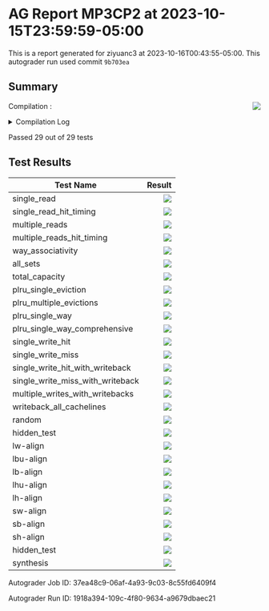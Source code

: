 # AG Report MP3CP2 at 2023-10-15T23:59:59-05:00
This is a report generated for ziyuanc3 at 2023-10-16T00:43:55-05:00. This autograder run used commit ``9b703ea``
## Summary 
Compilation : <img align="right" src="https://upload.wikimedia.org/wikipedia/commons/thumb/0/03/Green_check.svg/13px-Green_check.svg.png"> 
<details><summary>Compilation Log</summary> 

 ``` 
 mkdir -p sim
cd sim && vcs /grade_job/student_dut/pkg/rv32i_mux_types.sv /grade_job/student_dut/pkg/rv32i_types.sv /grade_job/student_dut/pkg/my_types.sv /grade_job/student_dut/hdl/cpu/control.sv /grade_job/student_dut/hdl/cpu/register.sv /grade_job/student_dut/hdl/cpu/regfile.sv /grade_job/student_dut/hdl/cpu/alu.sv /grade_job/student_dut/hdl/cpu/cpu.sv /grade_job/student_dut/hdl/cpu/cmp.sv /grade_job/student_dut/hdl/cpu/datapath.sv /grade_job/student_dut/hdl/cpu/ir.sv /grade_job/student_dut/hdl/cache/cache.sv /grade_job/student_dut/hdl/cache/cache_datapath.sv /grade_job/student_dut/hdl/cache/ff_array.sv /grade_job/student_dut/hdl/cache/cache_control.sv /grade_job/student_dut/hdl/bus_adapter.sv /grade_job/student_dut/hdl/mp3.sv /grade_job/student_dut/hdl/cacheline_adaptor.sv /grade_job/student_dut/hvl/burst_memory.sv /grade_job/student_dut/hvl/mp3_tag_array.v /grade_job/student_dut/hvl/mon_itf.sv /grade_job/student_dut/hvl/rvfimon.v /grade_job/student_dut/hvl/cache_dut_tb.sv /grade_job/student_dut/hvl/top_tb.sv /grade_job/student_dut/hvl/mp3_data_array.v /grade_job/student_dut/hvl/monitor.sv /grade_job/student_dut/hvl/bmem_itf.sv -full64 -lca -sverilog +lint=all,noNS +incdir+../hvl -timescale=1ns/1ns -debug_acc+all -kdb -fsdb -covg_enable_cross_queue -licqueue -msg_config=../vcs_warn.config -l compile_dut.log -top cache_dut_tb -o cache_dut_tb

Warning-[LNX_OS_VERUN] Unsupported Linux version
  Linux version 'AlmaLinux release 8.7 (Stone Smilodon)' is not supported on 
  'x86_64' officially, assuming linux compatibility by default. Set 
  VCS_ARCH_OVERRIDE to linux or suse32 to override.
  Please refer to release notes for information on supported platforms.


Warning-[LINX_KRNL] Unsupported Linux kernel
  Linux kernel '5.4.0-150-generic' is not supported.
  Supported versions are 2.4* or 2.6*.

                         Chronologic VCS (TM)
      Version R-2020.12-SP1-1_Full64 -- Mon Oct 16 00:40:14 2023

                    Copyright (c) 1991 - 2021 Synopsys, Inc.
   This software and the associated documentation are proprietary to Synopsys,
 Inc. This software may only be used in accordance with the terms and conditions
 of a written license agreement with Synopsys, Inc. All other use, reproduction,
            or distribution of this software is strictly prohibited.


Warning-[LCA_FEATURES_ENABLED] Usage warning
  LCA features enabled by '-lca' argument on the command line.  For more 
  information regarding list of LCA features please refer to Chapter "LCA 
  features" in the VCS Release Notes

Parsing design file '/grade_job/student_dut/pkg/rv32i_mux_types.sv'
Parsing design file '/grade_job/student_dut/pkg/rv32i_types.sv'
Parsing design file '/grade_job/student_dut/pkg/my_types.sv'
Parsing design file '/grade_job/student_dut/hdl/cpu/control.sv'
Parsing design file '/grade_job/student_dut/hdl/cpu/register.sv'
Parsing design file '/grade_job/student_dut/hdl/cpu/regfile.sv'
Parsing design file '/grade_job/student_dut/hdl/cpu/alu.sv'
Parsing design file '/grade_job/student_dut/hdl/cpu/cpu.sv'
Parsing design file '/grade_job/student_dut/hdl/cpu/cmp.sv'
Parsing design file '/grade_job/student_dut/hdl/cpu/datapath.sv'
Parsing design file '/grade_job/student_dut/hdl/cpu/ir.sv'
Parsing design file '/grade_job/student_dut/hdl/cache/cache.sv'
Parsing design file '/grade_job/student_dut/hdl/cache/cache_datapath.sv'
Parsing design file '/grade_job/student_dut/hdl/cache/ff_array.sv'
Parsing design file '/grade_job/student_dut/hdl/cache/cache_control.sv'
Parsing design file '/grade_job/student_dut/hdl/bus_adapter.sv'
Parsing design file '/grade_job/student_dut/hdl/mp3.sv'
Parsing design file '/grade_job/student_dut/hdl/cacheline_adaptor.sv'
Parsing design file '/grade_job/student_dut/hvl/burst_memory.sv'
Parsing design file '/grade_job/student_dut/hvl/mp3_tag_array.v'
Parsing design file '/grade_job/student_dut/hvl/mon_itf.sv'
Parsing design file '/grade_job/student_dut/hvl/rvfimon.v'
Parsing design file '/grade_job/student_dut/hvl/cache_dut_tb.sv'
Parsing included file '../hvl/ag_instantiations.svh'.
Back to file '/grade_job/student_dut/hvl/cache_dut_tb.sv'.
Parsing included file '../hvl/ag_randomization_classes.svh'.
Back to file '/grade_job/student_dut/hvl/cache_dut_tb.sv'.
Parsing included file '../hvl/ag_helpers.svh'.
Back to file '/grade_job/student_dut/hvl/cache_dut_tb.sv'.
Parsing included file '../hvl/ag_covergroups.svh'.
Back to file '/grade_job/student_dut/hvl/cache_dut_tb.sv'.
Parsing included file '../hvl/ag_tests.svh'.
Back to file '/grade_job/student_dut/hvl/cache_dut_tb.sv'.
Parsing design file '/grade_job/student_dut/hvl/top_tb.sv'
Parsing design file '/grade_job/student_dut/hvl/mp3_data_array.v'
Parsing design file '/grade_job/student_dut/hvl/monitor.sv'
Parsing design file '/grade_job/student_dut/hvl/bmem_itf.sv'
Top Level Modules:
       cache_dut_tb

Warning-[UII-L] Interface not instantiated
/grade_job/student_dut/hvl/bmem_itf.sv, 1
bmem_itf
  Interface 'bmem_itf' defined in logic library 'work' is never instantiated 
  in design. It will be ignored.


Warning-[UII-L] Interface not instantiated
/grade_job/student_dut/hvl/mon_itf.sv, 1
mon_itf
  Interface 'mon_itf' defined in logic library 'work' is never instantiated in
  design. It will be ignored.

TimeScale is 1 ns / 1 ns
Starting vcs inline pass...

11 modules and 0 UDP read.
recompiling package pcmux
recompiling package marmux
recompiling package cmpmux
recompiling package alumux
recompiling package regfilemux
recompiling package rv32i_types
recompiling package pkg_cache
recompiling module cache
recompiling module ff_array
recompiling module cache_dut_tb
recompiling module mp3_data_array
All of 11 modules done
make[1]: Entering directory '/grade_job/student_dut/sim/csrc'
make[1]: Leaving directory '/grade_job/student_dut/sim/csrc'
/software/Synopsys-2021_x86_64/vcs-mx/O-2018.09-SP2-3/bin/vcs: line 31361: 17032 Segmentation fault      (core dumped) ${TOOL_HOME}/bin/cfs_ident_exec -f ${XML_INPUT_EXE} -o "${fsearchDir}/idents_tapi.xml" -o_SrcFile "${dirSrcFiles}/src_files_c" ${all_dyn_libs} > tapi_xml_writer.log
make[1]: Entering directory '/grade_job/student_dut/sim/csrc'
rm -f _cuarc*.so _csrc*.so pre_vcsobj_*.so share_vcsobj_*.so
if [ -x ../cache_dut_tb ]; then chmod a-x ../cache_dut_tb; fi
g++  -o ../cache_dut_tb      -rdynamic  -Wl,-rpath='$ORIGIN'/cache_dut_tb.daidir -Wl,-rpath=./cache_dut_tb.daidir -Wl,-rpath=/software/Synopsys-2021_x86_64/vcs/R-2020.12-SP1-1/linux64/lib -L/software/Synopsys-2021_x86_64/vcs/R-2020.12-SP1-1/linux64/lib  -Wl,-rpath-link=./   objs/amcQw_d.o   _16876_archive_1.so  SIM_l.o       rmapats_mop.o rmapats.o rmar.o rmar_nd.o  rmar_llvm_0_1.o rmar_llvm_0_0.o           -lvirsim -lerrorinf -lsnpsmalloc -lvfs    -lvcsnew -lsimprofile -luclinative /software/Synopsys-2021_x86_64/vcs/R-2020.12-SP1-1/linux64/lib/vcs_tls.o   -Wl,-whole-archive  -lvcsucli    -Wl,-no-whole-archive        _vcs_pli_stub_.o   /software/Synopsys-2021_x86_64/vcs/R-2020.12-SP1-1/linux64/lib/vcs_save_restore_new.o /software/Synopsys-2021_x86_64/verdi/R-2020.12-SP1-1/share/PLI/VCS/LINUX64/pli.a -ldl  -lc -lm -lpthread -ldl 
../cache_dut_tb up to date
make[1]: Leaving directory '/grade_job/student_dut/sim/csrc'
CPU time: 1.076 seconds to compile + .440 seconds to elab + .304 seconds to link
Verdi KDB elaboration done and the database successfully generated: 0 error(s), 0 warning(s)

mkdir -p sim
cd sim && vcs /grade_job/student_dut/pkg/rv32i_mux_types.sv /grade_job/student_dut/pkg/rv32i_types.sv /grade_job/student_dut/pkg/my_types.sv /grade_job/student_dut/hdl/cpu/control.sv /grade_job/student_dut/hdl/cpu/register.sv /grade_job/student_dut/hdl/cpu/regfile.sv /grade_job/student_dut/hdl/cpu/alu.sv /grade_job/student_dut/hdl/cpu/cpu.sv /grade_job/student_dut/hdl/cpu/cmp.sv /grade_job/student_dut/hdl/cpu/datapath.sv /grade_job/student_dut/hdl/cpu/ir.sv /grade_job/student_dut/hdl/cache/cache.sv /grade_job/student_dut/hdl/cache/cache_datapath.sv /grade_job/student_dut/hdl/cache/ff_array.sv /grade_job/student_dut/hdl/cache/cache_control.sv /grade_job/student_dut/hdl/bus_adapter.sv /grade_job/student_dut/hdl/mp3.sv /grade_job/student_dut/hdl/cacheline_adaptor.sv /grade_job/student_dut/hvl/burst_memory.sv /grade_job/student_dut/hvl/mp3_tag_array.v /grade_job/student_dut/hvl/mon_itf.sv /grade_job/student_dut/hvl/rvfimon.v /grade_job/student_dut/hvl/cache_dut_tb.sv /grade_job/student_dut/hvl/top_tb.sv /grade_job/student_dut/hvl/mp3_data_array.v /grade_job/student_dut/hvl/monitor.sv /grade_job/student_dut/hvl/bmem_itf.sv -full64 -lca -sverilog +lint=all,noNS +incdir+../hvl -timescale=1ns/1ns -debug_acc+all -kdb -fsdb -covg_enable_cross_queue -licqueue -msg_config=../vcs_warn.config -l compile.log -top top_tb -o top_tb

Warning-[LNX_OS_VERUN] Unsupported Linux version
  Linux version 'AlmaLinux release 8.7 (Stone Smilodon)' is not supported on 
  'x86_64' officially, assuming linux compatibility by default. Set 
  VCS_ARCH_OVERRIDE to linux or suse32 to override.
  Please refer to release notes for information on supported platforms.


Warning-[LINX_KRNL] Unsupported Linux kernel
  Linux kernel '5.4.0-150-generic' is not supported.
  Supported versions are 2.4* or 2.6*.

                         Chronologic VCS (TM)
      Version R-2020.12-SP1-1_Full64 -- Mon Oct 16 00:40:17 2023

                    Copyright (c) 1991 - 2021 Synopsys, Inc.
   This software and the associated documentation are proprietary to Synopsys,
 Inc. This software may only be used in accordance with the terms and conditions
 of a written license agreement with Synopsys, Inc. All other use, reproduction,
            or distribution of this software is strictly prohibited.


Warning-[LCA_FEATURES_ENABLED] Usage warning
  LCA features enabled by '-lca' argument on the command line.  For more 
  information regarding list of LCA features please refer to Chapter "LCA 
  features" in the VCS Release Notes

Parsing design file '/grade_job/student_dut/pkg/rv32i_mux_types.sv'
Parsing design file '/grade_job/student_dut/pkg/rv32i_types.sv'
Parsing design file '/grade_job/student_dut/pkg/my_types.sv'
Parsing design file '/grade_job/student_dut/hdl/cpu/control.sv'
Parsing design file '/grade_job/student_dut/hdl/cpu/register.sv'
Parsing design file '/grade_job/student_dut/hdl/cpu/regfile.sv'
Parsing design file '/grade_job/student_dut/hdl/cpu/alu.sv'
Parsing design file '/grade_job/student_dut/hdl/cpu/cpu.sv'
Parsing design file '/grade_job/student_dut/hdl/cpu/cmp.sv'
Parsing design file '/grade_job/student_dut/hdl/cpu/datapath.sv'
Parsing design file '/grade_job/student_dut/hdl/cpu/ir.sv'
Parsing design file '/grade_job/student_dut/hdl/cache/cache.sv'
Parsing design file '/grade_job/student_dut/hdl/cache/cache_datapath.sv'
Parsing design file '/grade_job/student_dut/hdl/cache/ff_array.sv'
Parsing design file '/grade_job/student_dut/hdl/cache/cache_control.sv'
Parsing design file '/grade_job/student_dut/hdl/bus_adapter.sv'
Parsing design file '/grade_job/student_dut/hdl/mp3.sv'
Parsing design file '/grade_job/student_dut/hdl/cacheline_adaptor.sv'
Parsing design file '/grade_job/student_dut/hvl/burst_memory.sv'
Parsing design file '/grade_job/student_dut/hvl/mp3_tag_array.v'
Parsing design file '/grade_job/student_dut/hvl/mon_itf.sv'
Parsing design file '/grade_job/student_dut/hvl/rvfimon.v'
Parsing design file '/grade_job/student_dut/hvl/cache_dut_tb.sv'
Parsing included file '../hvl/ag_instantiations.svh'.
Back to file '/grade_job/student_dut/hvl/cache_dut_tb.sv'.
Parsing included file '../hvl/ag_randomization_classes.svh'.
Back to file '/grade_job/student_dut/hvl/cache_dut_tb.sv'.
Parsing included file '../hvl/ag_helpers.svh'.
Back to file '/grade_job/student_dut/hvl/cache_dut_tb.sv'.
Parsing included file '../hvl/ag_covergroups.svh'.
Back to file '/grade_job/student_dut/hvl/cache_dut_tb.sv'.
Parsing included file '../hvl/ag_tests.svh'.
Back to file '/grade_job/student_dut/hvl/cache_dut_tb.sv'.
Parsing design file '/grade_job/student_dut/hvl/top_tb.sv'
Parsing design file '/grade_job/student_dut/hvl/mp3_data_array.v'
Parsing design file '/grade_job/student_dut/hvl/monitor.sv'
Parsing design file '/grade_job/student_dut/hvl/bmem_itf.sv'
Top Level Modules:
       top_tb
TimeScale is 1 ns / 1 ns

Lint-[WMIA-L] Width mismatch in assignment
/grade_job/student_dut/hdl/cpu/cmp.sv, 19
  Width mismatch between LHS and RHS is found in assignment:
  The following 32-bit wide expression is assigned to a 1-bit LHS target:
  Source info: f = 0;
  Expression: f

Notice: Ports coerced to inout, use -notice for details
Starting vcs inline pass...

63 modules and 0 UDP read.
recompiling module ff_array
recompiling module bus_adapter
recompiling module mp3
recompiling module cacheline_adaptor
recompiling module burst_memory
recompiling module mon_itf
recompiling module riscv_formal_monitor_rv32imc_rob
recompiling module riscv_formal_monitor_rv32imc_insn_c_jr
recompiling module riscv_formal_monitor_rv32imc_insn_c_li
recompiling module riscv_formal_monitor_rv32imc_insn_c_lui
recompiling module riscv_formal_monitor_rv32imc_insn_c_lw
recompiling module riscv_formal_monitor_rv32imc_insn_c_lwsp
recompiling module riscv_formal_monitor_rv32imc_insn_c_mv
recompiling module riscv_formal_monitor_rv32imc_insn_c_or
recompiling module riscv_formal_monitor_rv32imc_insn_c_slli
recompiling module riscv_formal_monitor_rv32imc_insn_c_srai
recompiling module riscv_formal_monitor_rv32imc_insn_c_srli
recompiling module riscv_formal_monitor_rv32imc_insn_c_sub
recompiling module riscv_formal_monitor_rv32imc_insn_c_sw
recompiling module riscv_formal_monitor_rv32imc_insn_c_swsp
recompiling module riscv_formal_monitor_rv32imc_insn_c_xor
recompiling module riscv_formal_monitor_rv32imc_insn_divu
recompiling module riscv_formal_monitor_rv32imc_insn_jal
recompiling module riscv_formal_monitor_rv32imc_insn_jalr
recompiling module riscv_formal_monitor_rv32imc_insn_lb
recompiling module riscv_formal_monitor_rv32imc_insn_lbu
recompiling module riscv_formal_monitor_rv32imc_insn_lh
recompiling module riscv_formal_monitor_rv32imc_insn_lhu
recompiling module riscv_formal_monitor_rv32imc_insn_lui
recompiling module riscv_formal_monitor_rv32imc_insn_lw
recompiling module riscv_formal_monitor_rv32imc_insn_mul
recompiling module riscv_formal_monitor_rv32imc_insn_mulh
recompiling module riscv_formal_monitor_rv32imc_insn_mulhsu
recompiling module riscv_formal_monitor_rv32imc_insn_mulhu
recompiling module riscv_formal_monitor_rv32imc_insn_or
recompiling module riscv_formal_monitor_rv32imc_insn_ori
recompiling module riscv_formal_monitor_rv32imc_insn_remu
recompiling module riscv_formal_monitor_rv32imc_insn_sb
recompiling module riscv_formal_monitor_rv32imc_insn_sh
recompiling module riscv_formal_monitor_rv32imc_insn_sll
recompiling module riscv_formal_monitor_rv32imc_insn_slli
recompiling module riscv_formal_monitor_rv32imc_insn_slt
recompiling module riscv_formal_monitor_rv32imc_insn_slti
recompiling module riscv_formal_monitor_rv32imc_insn_sltiu
recompiling module riscv_formal_monitor_rv32imc_insn_sltu
recompiling module riscv_formal_monitor_rv32imc_insn_sra
recompiling module riscv_formal_monitor_rv32imc_insn_srai
recompiling module riscv_formal_monitor_rv32imc_insn_srl
recompiling module riscv_formal_monitor_rv32imc_insn_srli
recompiling module riscv_formal_monitor_rv32imc_insn_sub
50 of 63 modules done
recompiling module riscv_formal_monitor_rv32imc_insn_sw
recompiling module riscv_formal_monitor_rv32imc_insn_xor
recompiling module riscv_formal_monitor_rv32imc_insn_xori
recompiling module top_tb
recompiling module mp3_data_array
recompiling module bmem_itf
56 of 63 modules done
	However, due to incremental compilation, only 56 modules need to be compiled. 
make[1]: Entering directory '/grade_job/student_dut/sim/csrc'
make[1]: Leaving directory '/grade_job/student_dut/sim/csrc'
/software/Synopsys-2021_x86_64/vcs-mx/O-2018.09-SP2-3/bin/vcs: line 31361: 18354 Segmentation fault      (core dumped) ${TOOL_HOME}/bin/cfs_ident_exec -f ${XML_INPUT_EXE} -o "${fsearchDir}/idents_tapi.xml" -o_SrcFile "${dirSrcFiles}/src_files_c" ${all_dyn_libs} > tapi_xml_writer.log
make[1]: Entering directory '/grade_job/student_dut/sim/csrc'
rm -f _cuarc*.so _csrc*.so pre_vcsobj_*.so share_vcsobj_*.so
if [ -x ../top_tb ]; then chmod a-x ../top_tb; fi
g++  -o ../top_tb      -rdynamic  -Wl,-rpath='$ORIGIN'/top_tb.daidir -Wl,-rpath=./top_tb.daidir -Wl,-rpath=/software/Synopsys-2021_x86_64/vcs/R-2020.12-SP1-1/linux64/lib -L/software/Synopsys-2021_x86_64/vcs/R-2020.12-SP1-1/linux64/lib  -Wl,-rpath-link=./   objs/amcQw_d.o   _18193_archive_1.so _prev_archive_1.so  SIM_l.o       rmapats_mop.o rmapats.o rmar.o rmar_nd.o  rmar_llvm_0_1.o rmar_llvm_0_0.o           -lvirsim -lerrorinf -lsnpsmalloc -lvfs    -lvcsnew -lsimprofile -luclinative /software/Synopsys-2021_x86_64/vcs/R-2020.12-SP1-1/linux64/lib/vcs_tls.o   -Wl,-whole-archive  -lvcsucli    -Wl,-no-whole-archive        _vcs_pli_stub_.o   /software/Synopsys-2021_x86_64/vcs/R-2020.12-SP1-1/linux64/lib/vcs_save_restore_new.o /software/Synopsys-2021_x86_64/verdi/R-2020.12-SP1-1/share/PLI/VCS/LINUX64/pli.a -ldl  -lc -lm -lpthread -ldl 
../top_tb up to date
make[1]: Leaving directory '/grade_job/student_dut/sim/csrc'
CPU time: 2.510 seconds to compile + .506 seconds to elab + .330 seconds to link
Verdi KDB elaboration done and the database successfully generated: 0 error(s), 0 warning(s)
 
 ``` 

 </details> 

Passed 29 out of 29 tests
## Test Results 
| Test Name | Result | 
| --- | --- | 
single_read|<img align="right" src="https://upload.wikimedia.org/wikipedia/commons/thumb/0/03/Green_check.svg/13px-Green_check.svg.png">
single_read_hit_timing|<img align="right" src="https://upload.wikimedia.org/wikipedia/commons/thumb/0/03/Green_check.svg/13px-Green_check.svg.png">
multiple_reads|<img align="right" src="https://upload.wikimedia.org/wikipedia/commons/thumb/0/03/Green_check.svg/13px-Green_check.svg.png">
multiple_reads_hit_timing|<img align="right" src="https://upload.wikimedia.org/wikipedia/commons/thumb/0/03/Green_check.svg/13px-Green_check.svg.png">
way_associativity|<img align="right" src="https://upload.wikimedia.org/wikipedia/commons/thumb/0/03/Green_check.svg/13px-Green_check.svg.png">
all_sets|<img align="right" src="https://upload.wikimedia.org/wikipedia/commons/thumb/0/03/Green_check.svg/13px-Green_check.svg.png">
total_capacity|<img align="right" src="https://upload.wikimedia.org/wikipedia/commons/thumb/0/03/Green_check.svg/13px-Green_check.svg.png">
plru_single_eviction|<img align="right" src="https://upload.wikimedia.org/wikipedia/commons/thumb/0/03/Green_check.svg/13px-Green_check.svg.png">
plru_multiple_evictions|<img align="right" src="https://upload.wikimedia.org/wikipedia/commons/thumb/0/03/Green_check.svg/13px-Green_check.svg.png">
plru_single_way|<img align="right" src="https://upload.wikimedia.org/wikipedia/commons/thumb/0/03/Green_check.svg/13px-Green_check.svg.png">
plru_single_way_comprehensive|<img align="right" src="https://upload.wikimedia.org/wikipedia/commons/thumb/0/03/Green_check.svg/13px-Green_check.svg.png">
single_write_hit|<img align="right" src="https://upload.wikimedia.org/wikipedia/commons/thumb/0/03/Green_check.svg/13px-Green_check.svg.png">
single_write_miss|<img align="right" src="https://upload.wikimedia.org/wikipedia/commons/thumb/0/03/Green_check.svg/13px-Green_check.svg.png">
single_write_hit_with_writeback|<img align="right" src="https://upload.wikimedia.org/wikipedia/commons/thumb/0/03/Green_check.svg/13px-Green_check.svg.png">
single_write_miss_with_writeback|<img align="right" src="https://upload.wikimedia.org/wikipedia/commons/thumb/0/03/Green_check.svg/13px-Green_check.svg.png">
multiple_writes_with_writebacks|<img align="right" src="https://upload.wikimedia.org/wikipedia/commons/thumb/0/03/Green_check.svg/13px-Green_check.svg.png">
writeback_all_cachelines|<img align="right" src="https://upload.wikimedia.org/wikipedia/commons/thumb/0/03/Green_check.svg/13px-Green_check.svg.png">
random|<img align="right" src="https://upload.wikimedia.org/wikipedia/commons/thumb/0/03/Green_check.svg/13px-Green_check.svg.png">
|hidden_test|<img align="right" src="https://upload.wikimedia.org/wikipedia/commons/thumb/0/03/Green_check.svg/13px-Green_check.svg.png">
lw-align|<img align="right" src="https://upload.wikimedia.org/wikipedia/commons/thumb/0/03/Green_check.svg/13px-Green_check.svg.png">
lbu-align|<img align="right" src="https://upload.wikimedia.org/wikipedia/commons/thumb/0/03/Green_check.svg/13px-Green_check.svg.png">
lb-align|<img align="right" src="https://upload.wikimedia.org/wikipedia/commons/thumb/0/03/Green_check.svg/13px-Green_check.svg.png">
lhu-align|<img align="right" src="https://upload.wikimedia.org/wikipedia/commons/thumb/0/03/Green_check.svg/13px-Green_check.svg.png">
lh-align|<img align="right" src="https://upload.wikimedia.org/wikipedia/commons/thumb/0/03/Green_check.svg/13px-Green_check.svg.png">
sw-align|<img align="right" src="https://upload.wikimedia.org/wikipedia/commons/thumb/0/03/Green_check.svg/13px-Green_check.svg.png">
sb-align|<img align="right" src="https://upload.wikimedia.org/wikipedia/commons/thumb/0/03/Green_check.svg/13px-Green_check.svg.png">
sh-align|<img align="right" src="https://upload.wikimedia.org/wikipedia/commons/thumb/0/03/Green_check.svg/13px-Green_check.svg.png">
|hidden_test|<img align="right" src="https://upload.wikimedia.org/wikipedia/commons/thumb/0/03/Green_check.svg/13px-Green_check.svg.png">
synthesis|<img align="right" src="https://upload.wikimedia.org/wikipedia/commons/thumb/0/03/Green_check.svg/13px-Green_check.svg.png">

Autograder Job ID: 37ea48c9-06af-4a93-9c03-8c55fd6409f4

Autograder Run ID: 1918a394-109c-4f80-9634-a9679dbaec21

